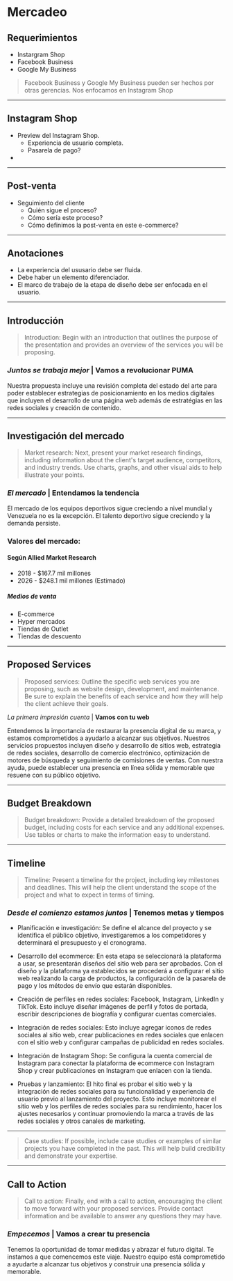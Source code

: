 # Mercadeo

## Requerimientos

- Instargram Shop
- Facebook Business
- Google My Business

> Facebook Business y Google My Business pueden ser hechos por otras gerencias. Nos enfocamos en Instagram Shop

---

## Instagram Shop

- Preview del Instagram Shop.
    - Experiencia de usuario completa.
    - Pasarela de pago?
- 

---
## Post-venta
- Seguimiento del cliente
    - Quién sigue el proceso?
    - Cómo sería este proceso?
    - Cómo definimos la post-venta en este e-commerce?

---
## Anotaciones

- La experiencia del ususario debe ser fluida.
- Debe haber un elemento diferenciador.
- El marco de trabajo de la etapa de diseño debe ser enfocada en el usuario.
---
## Introducción

> Introduction: Begin with an introduction that outlines the purpose of the presentation and provides an overview of the services you will be proposing.

### *Juntos se trabaja mejor* | **Vamos a revolucionar PUMA**

Nuestra propuesta incluye una revisión completa del estado del arte para poder establecer estrategias de posicionamiento en los medios digitales que incluyen el desarrollo de una página web además de estratégias en las redes sociales y creación de contenido.

---
## Investigación del mercado
> Market research: Next, present your market research findings, including information about the client's target audience, competitors, and industry trends. Use charts, graphs, and other visual aids to help illustrate your points.

### *El mercado* | **Entendamos la tendencia**

El mercado de los equipos deportivos sigue creciendo a nivel mundial y Venezuela no es la excepción. El talento deportivo sigue creciendo y la demanda persiste.

### Valores del mercado:

#### Según Allied Market Research
- 2018 - $167.7 mil millones
- 2026 - $248.1 mil millones (Estimado)

##### Medios de venta
- E-commerce
- Hyper mercados
- Tiendas de Outlet
- Tiendas de descuento

---
## Proposed Services
> Proposed services: Outline the specific web services you are proposing, such as website design, development, and maintenance. Be sure to explain the benefits of each service and how they will help the client achieve their goals.
 
 *La primera impresión cuenta* | **Vamos con tu web**

Entendemos la importancia de restaurar la presencia digital de su marca, y estamos comprometidos a ayudarlo a alcanzar sus objetivos. Nuestros servicios propuestos incluyen diseño y desarrollo de sitios web, estrategia de redes sociales, desarrollo de comercio electrónico, optimización de motores de búsqueda y seguimiento de comisiones de ventas. Con nuestra ayuda, puede establecer una presencia en línea sólida y memorable que resuene con su público objetivo.

---
## Budget Breakdown
> Budget breakdown: Provide a detailed breakdown of the proposed budget, including costs for each service and any additional expenses. Use tables or charts to make the information easy to understand.

---
## Timeline
> Timeline: Present a timeline for the project, including key milestones and deadlines. This will help the client understand the scope of the project and what to expect in terms of timing.

### *Desde el comienzo estamos juntos* | **Tenemos metas y tiempos**

- Planificación e investigación: Se define el alcance del proyecto y se identifica el público objetivo, investigaremos a los competidores y determinará el presupuesto y el cronograma.

- Desarrollo del ecommerce: En esta etapa se seleccionará la plataforma a usar, se presentarán diseños del sitio web para ser aprobados. Con el diseño y la plataforma ya establecidos se procederá a configurar el sitio web realizando la carga de productos, la configuración de la pasarela de pago y los métodos de envío que estarán disponibles.

- Creación de perfiles en redes sociales: Facebook, Instagram, LinkedIn y TikTok. Esto incluye diseñar imágenes de perfil y fotos de portada, escribir descripciones de biografía y configurar cuentas comerciales.

- Integración de redes sociales: Esto incluye agregar iconos de redes sociales al sitio web, crear publicaciones en redes sociales que enlacen con el sitio web y configurar campañas de publicidad en redes sociales.

- Integración de Instagram Shop: Se configura la cuenta comercial de Instagram para conectar la plataforma de ecommerce con Instagram Shop y crear publicaciones en Instagram que enlacen con la tienda.

- Pruebas y lanzamiento: El hito final es probar el sitio web y la integración de redes sociales para su funcionalidad y experiencia de usuario previo al lanzamiento del proyecto. Esto incluye monitorear el sitio web y los perfiles de redes sociales para su rendimiento, hacer los ajustes necesarios y continuar promoviendo la marca a través de las redes sociales y otros canales de marketing.

---
> Case studies: If possible, include case studies or examples of similar projects you have completed in the past. This will help build credibility and demonstrate your expertise.
---
## Call to Action

> Call to action: Finally, end with a call to action, encouraging the client to move forward with your proposed services. Provide contact information and be available to answer any questions they may have.

### *Empecemos* | **Vamos a crear tu presencia**

Tenemos la oportunidad de tomar medidas y abrazar el futuro digital. Te instamos a que comencemos este viaje. Nuestro equipo está comprometido a ayudarte a alcanzar tus objetivos y construir una presencia sólida y memorable.